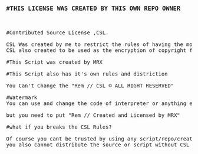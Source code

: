 <pre>
<H3>#THIS LICENSE WAS CREATED BY THIS OWN REPO OWNER</h3>

#Contributed Source License ,CSL.

CSL Was created by me to restrict the rules of having the most,distribute or contribute in my repository.
CSL also created to be used as the encryption of copyright files or anything else.

#This Script was created by MRX

#This Script also has it's own rules and distriction

You Can't Change the "Rem // CSL © ALL RIGHT RESERVED"

#Watermark
You can use and change the code of interpreter or anything else in this repository

but you need to put "Rem // Created and Licensed by MRX" 

#what if you breaks the CSL Rules?

Of course you cant be trusted by using any script/repo/creation without the CSL LICENSE.
you also cannot distribute the source or script without CSL LICENSE.

</pre>

